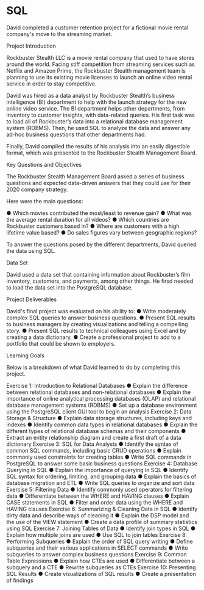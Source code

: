 # SQL
David completed a customer retention project for a fictional movie rental company's move to the streaming market.

Project Introduction

Rockbuster Stealth LLC is a movie rental company that used to have stores around the
world. Facing stiff competition from streaming services such as Netflix and Amazon Prime,
the Rockbuster Stealth management team is planning to use its existing movie licenses to
launch an online video rental service in order to stay competitive.

David was hired as a data analyst by Rockbuster Stealth’s business intelligence (BI)
department to help with the launch strategy for the new online video service. The BI
department helps other departments, from inventory to customer insights, with data-related
queries. His first task was to load all of Rockbuster’s data into a relational database
management system (RDBMS). Then, he used SQL to analyze the data and answer any
ad-hoc business questions that other departments had.

Finally, David compiled the results of his analysis into an easily digestible format, 
which was presented to the Rockbuster Stealth Management Board.

Key Questions and Objectives

The Rockbuster Stealth Management Board asked a series of business questions and
expected data-driven answers that they could use for their 2020 company strategy. 

Here were the main questions:

● Which movies contributed the most/least to revenue gain?
● What was the average rental duration for all videos?
● Which countries are Rockbuster customers based in?
● Where are customers with a high lifetime value based?
● Do sales figures vary between geographic regions?

To answer the questions posed by the different departments, David queried the data using SQL. 

Data Set

David used a data set that containing information about Rockbuster’s film inventory, customers, and payments, among other things. He firsd needed to load the data set into the PostgreSQL database. 

Project Deliverables

David's final project was evaluated on his ability to:
● Write moderately complex SQL queries to answer business questions.
● Present SQL results to business managers by creating visualizations and telling
a compelling story.
● Present SQL results to technical colleagues using Excel and by creating a
data dictionary.
● Create a professional project to add to a portfolio that could be shown to
employers.

Learning Goals

Below is a breakdown of what David learned to do by completing this project.

Exercise 1: Introduction to Relational Databases
● Explain the difference between relational databases and non-relational databases
● Explain the importance of online analytical processing databases (OLAP) and
relational database management systems (RDBMS)
● Set up a database environment using the PostgreSQL client GUI tool to begin an
analysis
Exercise 2: Data Storage & Structure
● Explain data storage structures, including keys and indexes
● Identify common data types in relational databases
● Explain the different types of relational database schemas and their components
● Extract an entity relationship diagram and create a first draft of a data dictionary
Exercise 3: SQL for Data Analysts
● Identify the syntax of common SQL commands, including basic CRUD operations
● Explain commonly used constraints for creating tables
● Write SQL commands in PostgreSQL to answer some basic business questions
Exercise 4: Database Querying in SQL
● Explain the importance of querying in SQL
● Identify SQL syntax for ordering, limiting, and grouping data
● Explain the basics of database migration and ETL
● Write SQL queries to organize and sort data
Exercise 5: Filtering Data
● Identify commonly used operators for filtering data
● Differentiate between the WHERE and HAVING clauses
● Explain CASE statements in SQL
● Filter and order data using the WHERE and HAVING clauses
Exercise 6: Summarizing & Cleaning Data in SQL
● Identify dirty data and describe ways of cleaning it
● Explain the DSP model and the use of the VIEW statement
● Create a data profile of summary statistics using SQL
Exercise 7: Joining Tables of Data
● Identify join types in SQL
● Explain how multiple joins are used
● Use SQL to join tables
Exercise 8: Performing Subqueries
● Explain the order of SQL query writing
● Define subqueries and their various applications in SELECT commands
● Write subqueries to answer complex business questions
Exercise 9: Common Table Expressions
● Explain how CTEs are used
● Differentiate between a subquery and a CTE
● Rewrite subqueries as CTEs
Exercise 10: Presenting SQL Results
● Create visualizations of SQL results
● Create a presentation of findings
